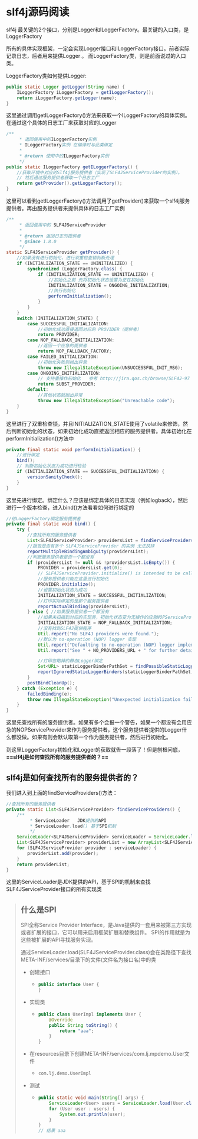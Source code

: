 # slf4j源码阅读

 slf4j 最关键的2个接口，分别是Logger和ILoggerFactory。最关键的入口类，是LoggerFactory 

 所有的具体实现框架，一定会实现Logger接口和ILoggerFactory接口。前者实际记录日志，后者用来提供Logger 。 而LoggerFactory类，则是前面说过的入口类。 

LoggerFactory类如何提供Logger:

```java
public static Logger getLogger(String name) {  
    ILoggerFactory iLoggerFactory = getILoggerFactory();  
    return iLoggerFactory.getLogger(name);  
} 
```

这里通过调用getILoggerFactory()方法来获取一个ILoggerFactory的具体实例。在通过这个具体的日志工厂来获取对应的Logger

```java
/**
     * 返回使用中的ILoggerFactory实例
     * ILoggerFactory实例 在编译时与此类绑定
     *
     * @return 使用中的ILoggerFactory实例
     */
public static ILoggerFactory getILoggerFactory() {
    //获取环境中对应的Slf4j服务提供者（实现了SLF4JServiceProvider的实例）。
    // 然后通过服务提供者获取一个日志工厂
    return getProvider().getLoggerFactory();
}
```

这里可以看到getILoggerFactory()方法调用了getProvider()来获取一个slf4j服务提供者。再由服务提供者来提供具体的日志工厂实例

```java
/**
     * 返回使用中的 SLF4JServiceProvider
     *
     * @return 返回日志的提供者
     * @since 1.8.0
     */
static SLF4JServiceProvider getProvider() {
    //如果没有进行初始化，进行双重检查锁判断处理
    if (INITIALIZATION_STATE == UNINITIALIZED) {
        synchronized (LoggerFactory.class) {
            if (INITIALIZATION_STATE == UNINITIALIZED) {
                //初始化之前 先将初始化状态设置为正在初始化
                INITIALIZATION_STATE = ONGOING_INITIALIZATION;
                //执行初始化
                performInitialization();
            }
        }
    }
    switch (INITIALIZATION_STATE) {
        case SUCCESSFUL_INITIALIZATION:
            //初始化成功直接返回对应的 PROVIDER（提供者）
            return PROVIDER;
        case NOP_FALLBACK_INITIALIZATION:
            //返回一个应急的提供者
            return NOP_FALLBACK_FACTORY;
        case FAILED_INITIALIZATION:
            //初始化失败则抛出异常
            throw new IllegalStateException(UNSUCCESSFUL_INIT_MSG);
        case ONGOING_INITIALIZATION:
            // 支持重操作初始化   参考 http://jira.qos.ch/browse/SLF4J-97
            return SUBST_PROVIDER;
        default:
            //其他状态就抛出异常
            throw new IllegalStateException("Unreachable code");
    }
}
```

这里进行了双重检查锁，并且INITIALIZATION_STATE使用了volatile来修饰，然后判断初始化的状态，如果初始化成功直接返回相应的服务提供者。具体初始化在performInitialization()方法中

```java
private final static void performInitialization() {
    //进行绑定
    bind();
    // 判断初始化状态为成功进行检验
    if (INITIALIZATION_STATE == SUCCESSFUL_INITIALIZATION) {
        versionSanityCheck();
    }
}
```

这里先进行绑定。绑定什么？应该是绑定具体的日志实现（例如logback），然后进行一个版本检查，进入bind()方法看看如何进行绑定的

```java
//给LoggerFactory绑定服务提供者
private final static void bind() {
    try {
        //查找所有的服务提供者
        List<SLF4JServiceProvider> providersList = findServiceProviders();
        //报告是否有多个 SLF4JServiceProvider 的实例 无法抉择
        reportMultipleBindingAmbiguity(providersList);
        //判断服务提供者是否一个都没有
        if (providersList != null && !providersList.isEmpty()) {
            PROVIDER = providersList.get(0);
            // SLF4JServiceProvider.initialize() is intended to be called here and nowhere else.
            //服务提供者只能在这里进行初始化
            PROVIDER.initialize();
            //设置初始化状态为成功
            INITIALIZATION_STATE = SUCCESSFUL_INITIALIZATION;
            //打印实际绑定的是那个服务提供者
            reportActualBinding(providersList);
        } else { //如果服务提供者一个都没有
            //如果未扫描到对应的实现类，初始化状态变为无操作的应急NOPServiceProvider
            INITIALIZATION_STATE = NOP_FALLBACK_INITIALIZATION;
            //没有找到SLF4J提供程序
            Util.report("No SLF4J providers were found.");
            //默认为 no-operation (NOP) logger 实现
            Util.report("Defaulting to no-operation (NOP) logger implementation");
            Util.report("See " + NO_PROVIDERS_URL + " for further details.");

            //打印忽略掉的静态Logger绑定
            Set<URL> staticLoggerBinderPathSet = findPossibleStaticLoggerBinderPathSet();
            reportIgnoredStaticLoggerBinders(staticLoggerBinderPathSet);
        }
        postBindCleanUp();
    } catch (Exception e) {
        failedBinding(e);
        throw new IllegalStateException("Unexpected initialization failure", e);
    }
}
```

这里先查找所有的服务提供者。如果有多个会报一个警告，如果一个都没有会用应急的NOPServiceProvider来作为服务提供者，这个服务提供者提供的Logger什么都没做。如果有则会默认取第一个作为服务提供者，然后进行初始化。

到这里LoggerFactory初始化和Logger的获取就告一段落了！但是刨根问底，**==slf4j是如何查找所有的服务提供者的？==**

## slf4j是如何查找所有的服务提供者的？

我们进入到上面的findServiceProviders()方法：

```java
//查找所有的服务提供者
private static List<SLF4JServiceProvider> findServiceProviders() {
    /**
         * ServiceLoader   JDK提供的API
         * ServiceLoader.load() 基于SPI机制
         */
    ServiceLoader<SLF4JServiceProvider> serviceLoader = ServiceLoader.load(SLF4JServiceProvider.class);
    List<SLF4JServiceProvider> providerList = new ArrayList<SLF4JServiceProvider>();
    for (SLF4JServiceProvider provider : serviceLoader) {
        providerList.add(provider);
    }
    return providerList;
}
```

这里的ServiceLoader是JDK提供的API，基于SPI的机制来查找SLF4JServiceProvider接口的所有实现类

> ## 什么是SPI
>
>    SPI全称Service Provider Interface，是Java提供的一套用来被第三方实现或者扩展的接口，它可以用来启用框架扩展和替换组件。 SPI的作用就是为这些被扩展的API寻找服务实现。
>
> 通过ServiceLoader.load(SLF4JServiceProvider.class)会在类路径下查找META-INF/services/目录下的文件(文件名为接口名)中的类
>
> + 创建接口
>
>   + ```java
>     public interface User {
>     }
>     ```
>
> + 实现类
>
>   + ```java
>     public class UserImpl implements User {
>         @Override
>         public String toString() {
>             return "aaa";
>         }
>     }
>     ```
>
> + 在resources目录下创建META-INF/services/com.lj.mpdemo.User文件
>
>   + ```txt
>     com.lj.demo.UserImpl
>     ```
>
> + 测试
>
>   + ```java
>     public static void main(String[] args) {
>         ServiceLoader<User> users = ServiceLoader.load(User.class);
>         for (User user : users) {
>             System.out.println(user);
>         }
>     }
>     // 结果 aaa
>     ```


